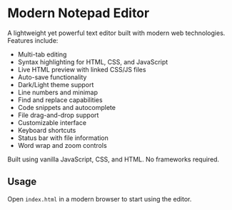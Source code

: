 # Modern Notepad Editor

A lightweight yet powerful text editor built with modern web technologies. Features include:

- Multi-tab editing
- Syntax highlighting for HTML, CSS, and JavaScript
- Live HTML preview with linked CSS/JS files
- Auto-save functionality
- Dark/Light theme support
- Line numbers and minimap
- Find and replace capabilities
- Code snippets and autocomplete
- File drag-and-drop support
- Customizable interface
- Keyboard shortcuts
- Status bar with file information
- Word wrap and zoom controls

Built using vanilla JavaScript, CSS, and HTML. No frameworks required.

## Usage

Open `index.html` in a modern browser to start using the editor.
